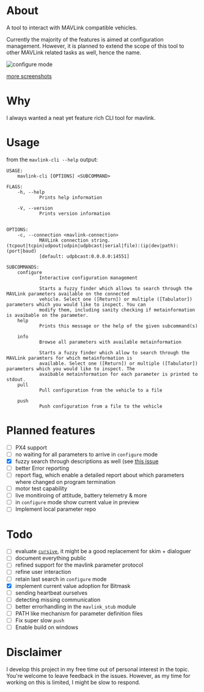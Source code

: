 # About

A tool to interact with MAVLink compatible vehicles.

Currently the majority of the features is aimed at configuration management.
However, it is planned to extend the scope
of this tool to other MAVLink related tasks as well, hence the name.

![`configure` mode](https://user-images.githubusercontent.com/20400405/93691947-ca363f00-faec-11ea-8727-260a467ea056.png)

[more screenshots](https://github.com/wucke13/mavlink-cli/issues/1)

# Why

I always wanted a neat yet feature rich CLI tool for mavlink. 

# Usage

from the `mavlink-cli --help` output:

```
USAGE:
    mavlink-cli [OPTIONS] <SUBCOMMAND>

FLAGS:
    -h, --help
            Prints help information

    -V, --version
            Prints version information


OPTIONS:
    -c, --connection <mavlink-connection>
            MAVLink connection string. (tcpout|tcpin|udpout|udpin|udpbcast|serial|file):(ip|dev|path):(port|baud)
            [default: udpbcast:0.0.0.0:14551]

SUBCOMMANDS:
    configure
            Interactive configuration management

            Starts a fuzzy finder which allows to search through the MAVLink parameters available on the connected
            vehicle. Select one ([Return]) or multiple ([Tabulator]) parameters which you would like to inspect. You can
            modify them, including sanity checking if metainformation is avaibable on the parameter.
    help
            Prints this message or the help of the given subcommand(s)

    info
            Browse all parameters with available metainformation

            Starts a fuzzy finder which allow to search through the MAVLink paramters for which metainformation is
            available. Select one ([Return]) or multiple ([Tabulator]) parameters which you would like to inspect. The
            avaibable metainformation for each parameter is printed to stdout.
    pull
            Pull configuration from the vehicle to a file

    push
            Push configuration from a file to the vehicle
```

# Planned features

+ [ ] PX4 support
+ [ ] no waiting for all parameters to arrive in `configure` mode
+ [x] fuzzy search through descriptions as well (see [this issue](https://github.com/lotabout/skim/issues/344)
+ [ ] better Error reporting
+ [ ] report flag, which enable a detailed report about which parameters where changed on program termination
+ [ ] motor test capability
+ [ ] live monitiroing of attitude, battery telemetry & more
+ [ ] in `configure` mode show current value in preview
+ [ ] Implement local parameter repo

# Todo

+ [ ] evaluate [`cursive`](https://lib.rs/crates/cursive), it might be a good
  replacement for skim + dialoguer
+ [ ] document everything public
+ [ ] refined support for the mavlink parameter protocol
+ [ ] refine user interaction
+ [ ] retain last search in `configure` mode
+ [x] implement current value adoption for Bitmask
+ [ ] sending heartbeat ourselves
+ [ ] detecting missing communication
+ [ ] better errorhandling in the `mavlink_stub` module
+ [ ] PATH like mechanism for parameter definition files
+ [ ] Fix super slow `push`
+ [ ] Enable build on windows

# Disclaimer

I develop this project in my free time out of personal interest in the topic.
You're welcome to leave feedback in the issues. However, as my time for working
on this is limited, I might be slow to respond.
